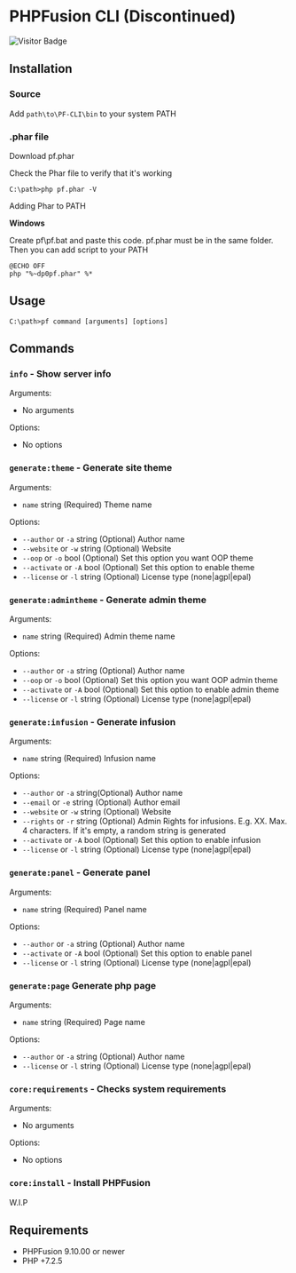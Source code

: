 # PHPFusion CLI (Discontinued)

![Visitor Badge](https://visitor-badge.laobi.icu/badge?page_id=PF-Projects.PF-CLI)

## Installation

### Source

Add `path\to\PF-CLI\bin` to your system PATH

### .phar file

Download pf.phar

Check the Phar file to verify that it's working

```
C:\path>php pf.phar -V
```

Adding Phar to PATH

**Windows**

Create pf\pf.bat and paste this code. pf.phar must be in the same folder. Then you can add script to your PATH

```shell
@ECHO OFF
php "%~dp0pf.phar" %*
```

## Usage

```
C:\path>pf command [arguments] [options]
```

## Commands

### `info` - Show server info

Arguments:

- No arguments

Options:

- No options

### `generate:theme` - Generate site theme

Arguments:

- `name` string (Required) Theme name

Options:

- `--author` or `-a` string (Optional) Author name
- `--website` or `-w` string (Optional) Website
- `--oop` or `-o` bool (Optional) Set this option you want OOP theme
- `--activate` or `-A` bool (Optional) Set this option to enable theme
- `--license` or `-l` string (Optional) License type (none|agpl|epal)

### `generate:admintheme` - Generate admin theme

Arguments:

- `name` string (Required) Admin theme name

Options:

- `--author` or `-a` string (Optional) Author name
- `--oop` or `-o` bool (Optional) Set this option you want OOP admin theme
- `--activate` or `-A` bool (Optional) Set this option to enable admin theme
- `--license` or `-l` string (Optional) License type (none|agpl|epal)

### `generate:infusion` - Generate infusion

Arguments:

- `name` string (Required) Infusion name

Options:

- `--author` or `-a` string(Optional) Author name
- `--email` or `-e` string (Optional) Author email
- `--website` or `-w` string (Optional) Website
- `--rights` or `-r` string (Optional) Admin Rights for infusions. E.g. XX. Max. 4 characters. If it's empty, a random
  string is generated
- `--activate` or `-A` bool (Optional) Set this option to enable infusion
- `--license` or `-l` string (Optional) License type (none|agpl|epal)

### `generate:panel` - Generate panel

Arguments:

- `name` string (Required) Panel name

Options:

- `--author` or `-a` string (Optional) Author name
- `--activate` or `-A` bool (Optional) Set this option to enable panel
- `--license` or `-l` string (Optional) License type (none|agpl|epal)

### `generate:page` Generate php page

Arguments:

- `name` string (Required) Page name

Options:

- `--author` or `-a` string (Optional) Author name
- `--license` or `-l` string (Optional) License type (none|agpl|epal)

### `core:requirements` - Checks system requirements

Arguments:

- No arguments

Options:

- No options

### `core:install` - Install PHPFusion

W.I.P

## Requirements

- PHPFusion 9.10.00 or newer
- PHP +7.2.5

